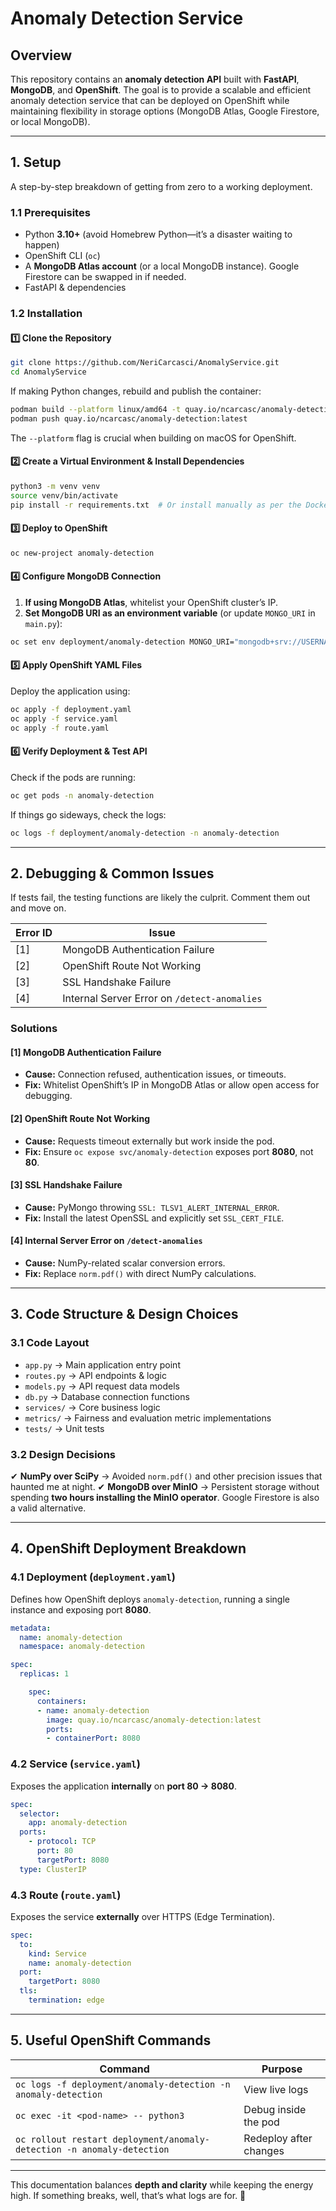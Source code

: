 # Anomaly Detection Service

## **Overview**
This repository contains an **anomaly detection API** built with **FastAPI**, **MongoDB**, and **OpenShift**. The goal is to provide a scalable and efficient anomaly detection service that can be deployed on OpenShift while maintaining flexibility in storage options (MongoDB Atlas, Google Firestore, or local MongoDB).

---

## **1. Setup**
A step-by-step breakdown of getting from zero to a working deployment.

### **1.1 Prerequisites**
- Python **3.10+** (avoid Homebrew Python—it’s a disaster waiting to happen)
- OpenShift CLI (`oc`)
- A **MongoDB Atlas account** (or a local MongoDB instance). Google Firestore can be swapped in if needed.
- FastAPI & dependencies

### **1.2 Installation**
#### **1️⃣ Clone the Repository**
```sh
git clone https://github.com/NeriCarcasci/AnomalyService.git
cd AnomalyService
```
If making Python changes, rebuild and publish the container:
```sh
podman build --platform linux/amd64 -t quay.io/ncarcasc/anomaly-detection:latest .
podman push quay.io/ncarcasc/anomaly-detection:latest
```
The `--platform` flag is crucial when building on macOS for OpenShift.

#### **2️⃣ Create a Virtual Environment & Install Dependencies**
```sh
python3 -m venv venv
source venv/bin/activate
pip install -r requirements.txt  # Or install manually as per the Dockerfile
```

#### **3️⃣ Deploy to OpenShift**
```sh
oc new-project anomaly-detection
```

#### **4️⃣ Configure MongoDB Connection**
1. **If using MongoDB Atlas**, whitelist your OpenShift cluster’s IP.
2. **Set MongoDB URI as an environment variable** (or update `MONGO_URI` in `main.py`):
```sh
oc set env deployment/anomaly-detection MONGO_URI="mongodb+srv://USERNAME:PASSWORD@maincluster.mongodb.net/DATABASE?retryWrites=true&w=majority&appName=maincluster" -n anomaly-detection
```

#### **5️⃣ Apply OpenShift YAML Files**
Deploy the application using:
```sh
oc apply -f deployment.yaml
oc apply -f service.yaml
oc apply -f route.yaml
```

#### **6️⃣ Verify Deployment & Test API**
Check if the pods are running:
```sh
oc get pods -n anomaly-detection
```
If things go sideways, check the logs:
```sh
oc logs -f deployment/anomaly-detection -n anomaly-detection
```

---

## **2. Debugging & Common Issues**
If tests fail, the testing functions are likely the culprit. Comment them out and move on. 

| Error ID | Issue |
|----------|--------------------------------------|
| [1] | MongoDB Authentication Failure |
| [2] | OpenShift Route Not Working |
| [3] | SSL Handshake Failure |
| [4] | Internal Server Error on `/detect-anomalies` |

### **Solutions**
#### **[1] MongoDB Authentication Failure**
- **Cause:** Connection refused, authentication issues, or timeouts.
- **Fix:** Whitelist OpenShift’s IP in MongoDB Atlas or allow open access for debugging.

#### **[2] OpenShift Route Not Working**
- **Cause:** Requests timeout externally but work inside the pod.
- **Fix:** Ensure `oc expose svc/anomaly-detection` exposes port **8080**, not **80**.

#### **[3] SSL Handshake Failure**
- **Cause:** PyMongo throwing `SSL: TLSV1_ALERT_INTERNAL_ERROR`.
- **Fix:** Install the latest OpenSSL and explicitly set `SSL_CERT_FILE`.

#### **[4] Internal Server Error on `/detect-anomalies`**
- **Cause:** NumPy-related scalar conversion errors.
- **Fix:** Replace `norm.pdf()` with direct NumPy calculations.

---

## **3. Code Structure & Design Choices**

### **3.1 Code Layout**
- `app.py` → Main application entry point
- `routes.py` → API endpoints & logic
- `models.py` → API request data models
- `db.py` → Database connection functions
- `services/` → Core business logic
- `metrics/` → Fairness and evaluation metric implementations
- `tests/` → Unit tests

### **3.2 Design Decisions**
✔ **NumPy over SciPy** → Avoided `norm.pdf()` and other precision issues that haunted me at night.
✔ **MongoDB over MinIO** → Persistent storage without spending **two hours installing the MinIO operator**. Google Firestore is also a valid alternative.

---

## **4. OpenShift Deployment Breakdown**
### **4.1 Deployment (`deployment.yaml`)**
Defines how OpenShift deploys `anomaly-detection`, running a single instance and exposing port **8080**.

```yaml
metadata:
  name: anomaly-detection
  namespace: anomaly-detection
```

```yaml
spec:
  replicas: 1
```

```yaml
    spec:
      containers:
      - name: anomaly-detection
        image: quay.io/ncarcasc/anomaly-detection:latest
        ports:
        - containerPort: 8080
```

### **4.2 Service (`service.yaml`)**
Exposes the application **internally** on **port 80 → 8080**.

```yaml
spec:
  selector:
    app: anomaly-detection
  ports:
    - protocol: TCP
      port: 80
      targetPort: 8080
  type: ClusterIP
```

### **4.3 Route (`route.yaml`)**
Exposes the service **externally** over HTTPS (Edge Termination).

```yaml
spec:
  to:
    kind: Service
    name: anomaly-detection
  port:
    targetPort: 8080
  tls:
    termination: edge
```

---

## **5. Useful OpenShift Commands**

| Command | Purpose |
|---------|---------|
| `oc logs -f deployment/anomaly-detection -n anomaly-detection` | View live logs |
| `oc exec -it <pod-name> -- python3` | Debug inside the pod |
| `oc rollout restart deployment/anomaly-detection -n anomaly-detection` | Redeploy after changes |

---

This documentation balances **depth and clarity** while keeping the energy high. If something breaks, well, that’s what logs are for. 🚀
